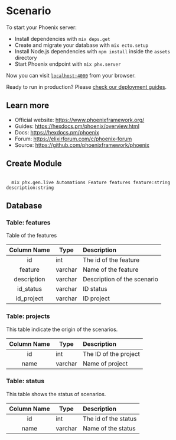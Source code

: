 # Scenario

To start your Phoenix server:

- Install dependencies with `mix deps.get`
- Create and migrate your database with `mix ecto.setup`
- Install Node.js dependencies with `npm install` inside the `assets` directory
- Start Phoenix endpoint with `mix phx.server`

Now you can visit [`localhost:4000`](http://localhost:4000) from your browser.

Ready to run in production? Please [check our deployment guides](https://hexdocs.pm/phoenix/deployment.html).

## Learn more

- Official website: https://www.phoenixframework.org/
- Guides: https://hexdocs.pm/phoenix/overview.html
- Docs: https://hexdocs.pm/phoenix
- Forum: https://elixirforum.com/c/phoenix-forum
- Source: https://github.com/phoenixframework/phoenix

## Create Module

```shell

  mix phx.gen.live Automations Feature features feature:string description:string

```

## Database

### Table: features

Table of the features

| Column Name | Type    | Description                 |
| :---------: | ------- | :-------------------------- |
|     id      | int     | The id of the feature       |
|   feature   | varchar | Name of the feature         |
| description | varchar | Description of the scenario |
|  id_status  | varchar | ID status                   |
| id_project  | varchar | ID project                  |

### Table: projects

This table indicate the origin of the scenarios.

| Column Name | Type    | Description           |
| :---------: | ------- | :-------------------- |
|     id      | int     | The ID of the project |
|    name     | varchar | Name of project       |

### Table: status

This table shows the status of scenarios.

| Column Name | Type    | Description          |
| :---------: | ------- | :------------------- |
|     id      | int     | The id of the status |
|    name     | varchar | Name of the status   |
